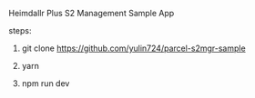 Heimdallr Plus S2 Management Sample App

steps:

1. git clone https://github.com/yulin724/parcel-s2mgr-sample

2. yarn

3. npm run dev

